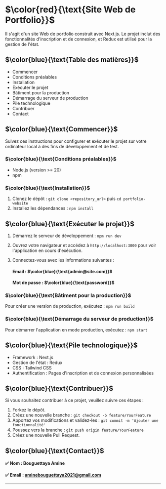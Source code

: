 
# $\color{red}{\text{Site Web de Portfolio}}$
Il s'agit d'un site Web de portfolio construit avec Next.js. Le projet inclut des fonctionnalités d'inscription et de connexion, et Redux est utilisé pour la gestion de l'état.

## $\color{blue}{\text{Table des matières}}$
- Commencer
- Conditions préalables
- Installation
- Exécuter le projet
- Bâtiment pour la production
- Démarrage du serveur de production
- Pile technologique
- Contribuer
- Contact

## $\color{blue}{\text{Commencer}}$
Suivez ces instructions pour configurer et exécuter le projet sur votre ordinateur local à des fins de développement et de test.

### $\color{blue}{\text{Conditions préalables}}$
- Node.js (version >= 20)
- npm

### $\color{blue}{\text{Installation}}$
1. Clonez le dépôt : `git clone <repository_url>` puis `cd portfolio-website`
2. Installez les dépendances : `npm install`

## $\color{blue}{\text{Exécuter le projet}}$
1. Démarrez le serveur de développement : `npm run dev`
2. Ouvrez votre navigateur et accédez à `http://localhost:3000` pour voir l'application en cours d'exécution.
3. Connectez-vous avec les informations suivantes :

   #### Email : $\color{blue}{\text{admin@site.com}}$
   #### Mot de passe : $\color{blue}{\text{password}}$

### $\color{blue}{\text{Bâtiment pour la production}}$
Pour créer une version de production, exécutez : `npm run build`

### $\color{blue}{\text{Démarrage du serveur de production}}$
Pour démarrer l'application en mode production, exécutez : `npm start`

## $\color{blue}{\text{Pile technologique}}$
- Framework : Next.js
- Gestion de l'état : Redux
- CSS : Tailwind CSS
- Authentification : Pages d'inscription et de connexion personnalisées

## $\color{blue}{\text{Contribuer}}$
Si vous souhaitez contribuer à ce projet, veuillez suivre ces étapes :

1. Forkez le dépôt.
2. Créez une nouvelle branche : `git checkout -b feature/YourFeature`
3. Apportez vos modifications et validez-les : `git commit -m 'Ajouter une fonctionnalité'`
4. Poussez vers la branche : `git push origin feature/YourFeature`
5. Créez une nouvelle Pull Request.

## $\color{blue}{\text{Contact}}$
#### ✅ Nom : Bouguettaya Amine
#### ✅ Email : aminebouguettaya2021@gmail.com

---

